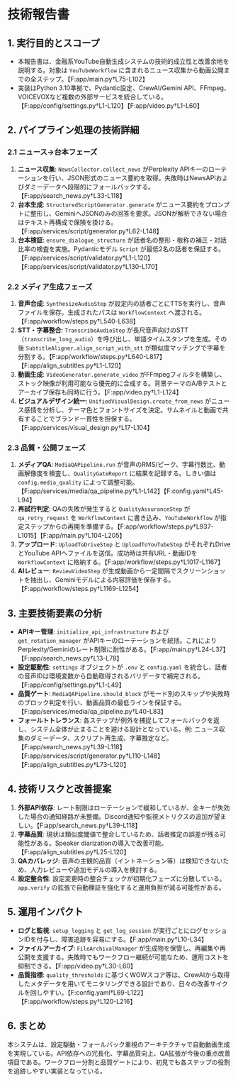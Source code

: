 # 技術報告書

## 1. 実行目的とスコープ
- 本報告書は、金融系YouTube自動生成システムの技術的成立性と改善余地を説明する。対象は `YouTubeWorkflow` に含まれるニュース収集から動画公開までの全ステップ。【F:app/main.py†L75-L102】
- 実装はPython 3.10準拠で、Pydantic設定、CrewAI/Gemini API、FFmpeg、VOICEVOXなど複数の外部サービスを統合している。【F:app/config/settings.py†L1-L120】【F:app/video.py†L1-L60】

## 2. パイプライン処理の技術詳細
### 2.1 ニュース→台本フェーズ
1. **ニュース収集**: `NewsCollector.collect_news` がPerplexity APIキーのローテーションを行い、JSON形式のニュース要約を取得。失敗時はNewsAPIおよびダミーデータへ段階的にフォールバックする。【F:app/search_news.py†L33-L118】
2. **台本生成**: `StructuredScriptGenerator.generate` がニュース要約をプロンプトに整形し、GeminiへJSONのみの回答を要求。JSONが解析できない場合はテキスト再構成で保険を掛ける。【F:app/services/script/generator.py†L62-L148】
3. **台本検証**: `ensure_dialogue_structure` が話者名の整形・敬称の補正・対話比率の検査を実施。Pydanticモデル `Script` が最低2名の話者を保証する。【F:app/services/script/validator.py†L1-L120】【F:app/services/script/validator.py†L130-L170】

### 2.2 メディア生成フェーズ
1. **音声合成**: `SynthesizeAudioStep` が設定内の話者ごとにTTSを実行し、音声ファイルを保存。生成されたパスは `WorkflowContext` へ渡される。【F:app/workflow/steps.py†L540-L638】
2. **STT・字幕整合**: `TranscribeAudioStep` が長尺音声向けのSTT（`transcribe_long_audio`）を呼び出し、単語タイムスタンプを生成。その後 `SubtitleAligner.align_script_with_stt` が類似度マッチングで字幕を分割する。【F:app/workflow/steps.py†L640-L817】【F:app/align_subtitles.py†L1-L120】
3. **動画生成**: `VideoGenerator.generate_video` がFFmpegフィルタを構築し、ストック映像が利用可能なら優先的に合成する。背景テーマのA/Bテストとアーカイブ保存も同時に行う。【F:app/video.py†L1-L124】
4. **ビジュアルデザイン統一**: `UnifiedVisualDesign.create_from_news` がニュース感情を分析し、テーマ色とフォントサイズを決定。サムネイルと動画で共有することでブランド一貫性を担保する。【F:app/services/visual_design.py†L17-L104】

### 2.3 品質・公開フェーズ
1. **メディアQA**: `MediaQAPipeline.run` が音声のRMS/ピーク、字幕行数比、動画解像度を検査し、`QualityGateReport` に結果を記録する。しきい値は `config.media_quality` によって調整可能。【F:app/services/media/qa_pipeline.py†L1-L142】【F:config.yaml†L45-L94】
2. **再試行判定**: QAの失敗が発生すると `QualityAssuranceStep` が `qa_retry_request` を `WorkflowContext` に書き込み、`YouTubeWorkflow` が指定ステップからの再開を準備する。【F:app/workflow/steps.py†L937-L1015】【F:app/main.py†L104-L205】
3. **アップロード**: `UploadToDriveStep` と `UploadToYouTubeStep` がそれぞれDriveとYouTube APIへファイルを送信。成功時は共有URL・動画IDを `WorkflowContext` に格納する。【F:app/workflow/steps.py†L1017-L1167】
4. **AIレビュー**: `ReviewVideoStep` が生成動画から一定間隔でスクリーンショットを抽出し、Geminiモデルによる内容評価を保存する。【F:app/workflow/steps.py†L1169-L1254】

## 3. 主要技術要素の分析
- **APIキー管理**: `initialize_api_infrastructure` および `get_rotation_manager` がAPIキーのローテーションを統括。これによりPerplexity/Geminiのレート制限に耐性がある。【F:app/main.py†L24-L37】【F:app/search_news.py†L13-L78】
- **設定駆動性**: `settings` オブジェクトが `.env` と `config.yaml` を統合し、話者の音声IDは環境変数から自動取得されるバリデータで補完される。【F:app/config/settings.py†L1-L49】
- **品質ゲート**: `MediaQAPipeline.should_block` がモード別のスキップや失敗時のブロック判定を行い、動画品質の最低ラインを保証する。【F:app/services/media/qa_pipeline.py†L40-L83】
- **フォールトトレランス**: 各ステップが例外を捕捉してフォールバックを返し、システム全体が止まることを避ける設計となっている。例: ニュース収集のダミーデータ、スクリプト再生成、字幕推定など。【F:app/search_news.py†L39-L118】【F:app/services/script/generator.py†L110-L148】【F:app/align_subtitles.py†L73-L120】

## 4. 技術リスクと改善提案
1. **外部API依存**: レート制限はローテーションで緩和しているが、全キーが失効した場合の通知経路が未整備。Discord通知や監視メトリクスの追加が望ましい。【F:app/search_news.py†L39-L118】
2. **字幕品質**: 現状は類似度閾値で整合しているため、話者推定の誤差が残る可能性がある。Speaker diarizationの導入で改善可能。【F:app/align_subtitles.py†L25-L120】
3. **QAカバレッジ**: 音声の主観的品質（イントネーション等）は検知できないため、人力レビューや追加モデルの導入を検討する。
4. **設定整合性**: 設定変更時の整合チェックが初期化フェーズに分散している。`app.verify` の拡張で自動検証を強化すると運用負担が減る可能性がある。

## 5. 運用インパクト
- **ログと監視**: `setup_logging` と `get_log_session` が実行ごとにログセッションIDを付与し、障害追跡を容易にする。【F:app/main.py†L10-L34】
- **ファイルアーカイブ**: `FileArchivalManager` が生成物を保管し、再編集や再公開を支援する。失敗時でもワークフロー継続が可能なため、運用コストを抑制できる。【F:app/video.py†L30-L60】
- **品質指標**: `quality_thresholds` に基づくWOWスコア等は、CrewAIから取得したメタデータを用いてモニタリングできる設計であり、日々の改善サイクルを回しやすい。【F:config.yaml†L69-L122】【F:app/workflow/steps.py†L120-L216】

## 6. まとめ
本システムは、設定駆動・フォールバック重視のアーキテクチャで自動動画生成を実現している。API依存への冗長化、字幕品質向上、QA拡張が今後の重点改善項目である。ワークフロー分割と品質ゲートにより、初見でも各ステップの役割を追跡しやすい実装となっている。
